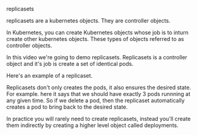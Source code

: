 replicasets

replicasets are a kubernetes objects. They are controller objects. 

In Kubernetes, you can create Kubernetes objects whose job is to inturn create other kubernetes objects. These types of objects referred to as controller objects. 

In this video we're going to demo replicasets. Replicasets is a controller object and it's job is create a set of identical pods. 

Here's an example of a replicaset. 




Replicasets don't only creates the pods, it also ensures the desired state. For example. here it says that we should have exactly 3 pods runnning at any given time. So if we delete a pod, then the replicaset automatically creates a pod to bring back to the desired state. 




In practice you will rarely need to create replicasets, instead you'll create them indirectly by creating a higher level object called deployments. 


